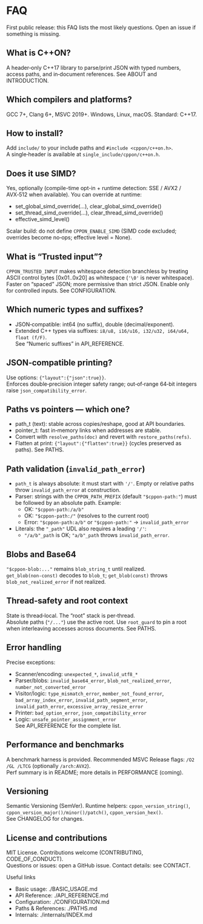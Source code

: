 # FAQ

First public release: this FAQ lists the most likely questions. Open an issue if something is missing.

## What is C++ON?
A header‑only C++17 library to parse/print JSON with typed numbers, access paths, and in‑document references. See ABOUT and INTRODUCTION.

## Which compilers and platforms?
GCC 7+, Clang 6+, MSVC 2019+. Windows, Linux, macOS. Standard: C++17.

## How to install?
Add `include/` to your include paths and `#include <cppon/c++on.h>`.  
A single‑header is available at `single_include/cppon/c++on.h`.

## Does it use SIMD?
Yes, optionally (compile-time opt-in + runtime detection: SSE / AVX2 / AVX‑512 when available). You can override at runtime:
- set_global_simd_override(...), clear_global_simd_override()
- set_thread_simd_override(...), clear_thread_simd_override()
- effective_simd_level()

Scalar build: do not define `CPPON_ENABLE_SIMD` (SIMD code excluded; overrides become no‑ops; effective level = None).

## What is “Trusted input”?
`CPPON_TRUSTED_INPUT` makes whitespace detection branchless by treating ASCII control bytes [0x01..0x20] as whitespace (`'\0'` is never whitespace). Faster on “spaced” JSON; more permissive than strict JSON. Enable only for controlled inputs. See CONFIGURATION.

## Which numeric types and suffixes?
- JSON‑compatible: int64 (no suffix), double (decimal/exponent).
- Extended C++ types via suffixes: `i8/u8, i16/u16, i32/u32, i64/u64, float (f/F)`.  
See “Numeric suffixes” in API_REFERENCE.

## JSON‑compatible printing?
Use options: `{"layout":{"json":true}}`.  
Enforces double‑precision integer safety range; out‑of‑range 64‑bit integers raise `json_compatibility_error`.

## Paths vs pointers — which one?
- path_t (text): stable across copies/reshape, good at API boundaries.
- pointer_t: fast in‑memory links when addresses are stable.
- Convert with `resolve_paths(doc)` and revert with `restore_paths(refs)`.
- Flatten at print: `{"layout":{"flatten":true}}` (cycles preserved as paths). See PATHS.

## Path validation (`invalid_path_error`)
- `path_t` is always absolute: it must start with `'/'`. Empty or relative paths throw `invalid_path_error` at construction.
- Parser: strings with the `CPPON_PATH_PREFIX` (default `"$cppon-path:"`) must be followed by an absolute path. Example:
  - OK: `"$cppon-path:/a/b"`
  - OK: `"$cppon-path:/"` (resolves to the current root)
  - Error: `"$cppon-path:a/b"` or `"$cppon-path:"` → `invalid_path_error`
- Literals: the `"_path"` UDL also requires a leading `'/'`:
  - `"/a/b"_path` is OK; `"a/b"_path` throws `invalid_path_error`.
 
## Blobs and Base64
`"$cppon-blob:..."` remains `blob_string_t` until realized.  
`get_blob(non‑const)` decodes to `blob_t`; `get_blob(const)` throws `blob_not_realized_error` if not realized.

## Thread‑safety and root context
State is thread‑local. The “root” stack is per‑thread.  
Absolute paths (`"/..."`) use the active root. Use `root_guard` to pin a root when interleaving accesses across documents. See PATHS.

## Error handling
Precise exceptions:
- Scanner/encoding: `unexpected_*`, `invalid_utf8_*`
- Parser/blobs: `invalid_base64_error`, `blob_not_realized_error`, `number_not_converted_error`
- Visitor/logic: `type_mismatch_error`, `member_not_found_error`, `bad_array_index_error`, `invalid_path_segment_error`, `invalid_path_error`, `excessive_array_resize_error`
- Printer: `bad_option_error`, `json_compatibility_error`
- Logic: `unsafe_pointer_assignment_error`  
See API_REFERENCE for the complete list.

## Performance and benchmarks
A benchmark harness is provided. Recommended MSVC Release flags: `/O2 /GL /LTCG` (optionally `/arch:AVX2`).  
Perf summary is in README; more details in PERFORMANCE (coming).

## Versioning
Semantic Versioning (SemVer). Runtime helpers: `cppon_version_string()`, `cppon_version_major()/minor()/patch()`, `cppon_version_hex()`.  
See CHANGELOG for changes.

## License and contributions
MIT License. Contributions welcome (CONTRIBUTING, CODE_OF_CONDUCT).  
Questions or issues: open a GitHub issue. Contact details: see CONTACT.

Useful links
- Basic usage: ./BASIC_USAGE.md
- API Reference: ./API_REFERENCE.md
- Configuration: ./CONFIGURATION.md
- Paths & References: ./PATHS.md
- Internals: ./internals/INDEX.md